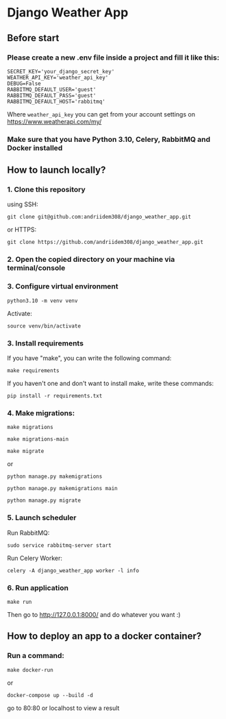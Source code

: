 # Django Weather App

## Before start
### Please create a new .env file inside a project and fill it like this:

```
SECRET_KEY='your_django_secret_key'
WEATHER_API_KEY='weather_api_key'
DEBUG=False
RABBITMQ_DEFAULT_USER='guest'
RABBITMQ_DEFAULT_PASS='guest'
RABBITMQ_DEFAULT_HOST='rabbitmq'
```

Where ```weather_api_key``` you can get from your account settings on https://www.weatherapi.com/my/

### Make sure that you have Python 3.10, Celery, RabbitMQ and Docker installed


## How to launch locally?

### 1. Clone this repository
using SSH:

``` git clone git@github.com:andriidem308/django_weather_app.git ```

or HTTPS:

``` git clone https://github.com/andriidem308/django_weather_app.git ```


### 2. Open the copied directory on your machine via terminal/console

### 3. Configure virtual environment

```python3.10 -m venv venv```

Activate:

```source venv/bin/activate```

### 3. Install requirements
If you have "make", you can write the following command:

```make requirements```

If you haven't one and don't want to install make, write these commands:

```pip install -r requirements.txt```

### 4. Make migrations:

```make migrations```

```make migrations-main```

```make migrate```

or

```python manage.py makemigrations```

```python manage.py makemigrations main```

```python manage.py migrate```


### 5. Launch scheduler
Run RabbitMQ:

```sudo service rabbitmq-server start```

Run Celery Worker:

```celery -A django_weather_app worker -l info```

### 6. Run application

```make run```

Then go to http://127.0.0.1:8000/ and do whatever you want :)


## How to deploy an app to a docker container?

### Run a command:
```make docker-run```

or 

```docker-compose up --build -d```

go to 80:80 or localhost to view a result
